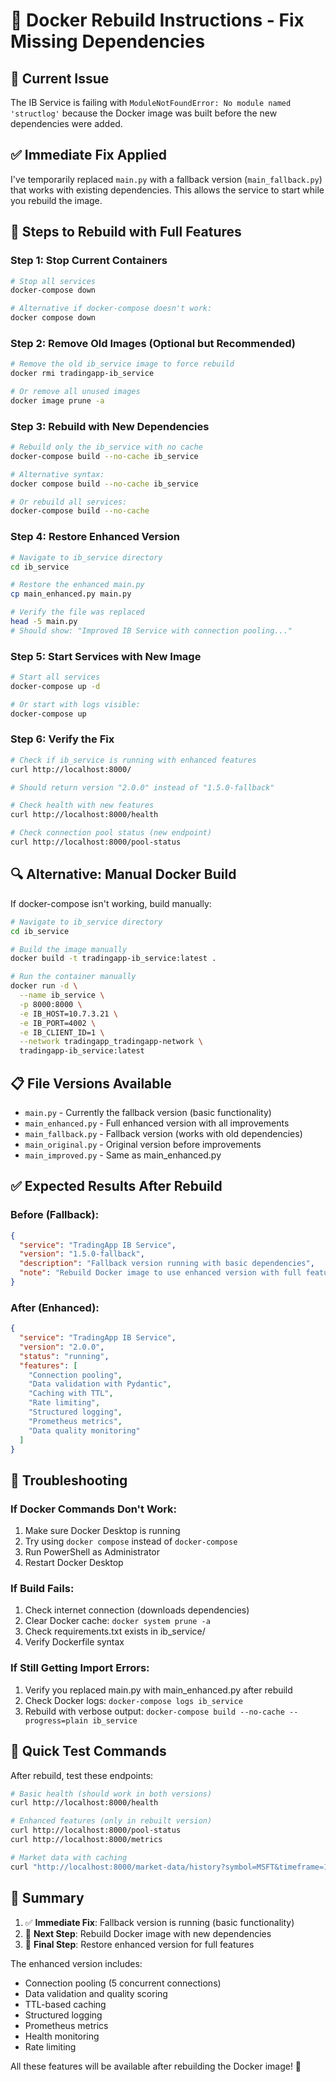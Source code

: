 # 🐳 Docker Rebuild Instructions - Fix Missing Dependencies

## 🚨 **Current Issue**
The IB Service is failing with `ModuleNotFoundError: No module named 'structlog'` because the Docker image was built before the new dependencies were added.

## ✅ **Immediate Fix Applied**
I've temporarily replaced `main.py` with a fallback version (`main_fallback.py`) that works with existing dependencies. This allows the service to start while you rebuild the image.

## 🔧 **Steps to Rebuild with Full Features**

### **Step 1: Stop Current Containers**
```bash
# Stop all services
docker-compose down

# Alternative if docker-compose doesn't work:
docker compose down
```

### **Step 2: Remove Old Images (Optional but Recommended)**
```bash
# Remove the old ib_service image to force rebuild
docker rmi tradingapp-ib_service

# Or remove all unused images
docker image prune -a
```

### **Step 3: Rebuild with New Dependencies**
```bash
# Rebuild only the ib_service with no cache
docker-compose build --no-cache ib_service

# Alternative syntax:
docker compose build --no-cache ib_service

# Or rebuild all services:
docker-compose build --no-cache
```

### **Step 4: Restore Enhanced Version**
```bash
# Navigate to ib_service directory
cd ib_service

# Restore the enhanced main.py
cp main_enhanced.py main.py

# Verify the file was replaced
head -5 main.py
# Should show: "Improved IB Service with connection pooling..."
```

### **Step 5: Start Services with New Image**
```bash
# Start all services
docker-compose up -d

# Or start with logs visible:
docker-compose up
```

### **Step 6: Verify the Fix**
```bash
# Check if ib_service is running with enhanced features
curl http://localhost:8000/

# Should return version "2.0.0" instead of "1.5.0-fallback"

# Check health with new features
curl http://localhost:8000/health

# Check connection pool status (new endpoint)
curl http://localhost:8000/pool-status
```

## 🔍 **Alternative: Manual Docker Build**

If docker-compose isn't working, build manually:

```bash
# Navigate to ib_service directory
cd ib_service

# Build the image manually
docker build -t tradingapp-ib_service:latest .

# Run the container manually
docker run -d \
  --name ib_service \
  -p 8000:8000 \
  -e IB_HOST=10.7.3.21 \
  -e IB_PORT=4002 \
  -e IB_CLIENT_ID=1 \
  --network tradingapp_tradingapp-network \
  tradingapp-ib_service:latest
```

## 📋 **File Versions Available**

- `main.py` - Currently the fallback version (basic functionality)
- `main_enhanced.py` - Full enhanced version with all improvements
- `main_fallback.py` - Fallback version (works with old dependencies)
- `main_original.py` - Original version before improvements
- `main_improved.py` - Same as main_enhanced.py

## ✅ **Expected Results After Rebuild**

### **Before (Fallback):**
```json
{
  "service": "TradingApp IB Service",
  "version": "1.5.0-fallback",
  "description": "Fallback version running with basic dependencies",
  "note": "Rebuild Docker image to use enhanced version with full features"
}
```

### **After (Enhanced):**
```json
{
  "service": "TradingApp IB Service", 
  "version": "2.0.0",
  "status": "running",
  "features": [
    "Connection pooling",
    "Data validation with Pydantic", 
    "Caching with TTL",
    "Rate limiting",
    "Structured logging",
    "Prometheus metrics",
    "Data quality monitoring"
  ]
}
```

## 🚨 **Troubleshooting**

### **If Docker Commands Don't Work:**
1. Make sure Docker Desktop is running
2. Try using `docker compose` instead of `docker-compose`
3. Run PowerShell as Administrator
4. Restart Docker Desktop

### **If Build Fails:**
1. Check internet connection (downloads dependencies)
2. Clear Docker cache: `docker system prune -a`
3. Check requirements.txt exists in ib_service/
4. Verify Dockerfile syntax

### **If Still Getting Import Errors:**
1. Verify you replaced main.py with main_enhanced.py after rebuild
2. Check Docker logs: `docker-compose logs ib_service`
3. Rebuild with verbose output: `docker-compose build --no-cache --progress=plain ib_service`

## 🎯 **Quick Test Commands**

After rebuild, test these endpoints:

```bash
# Basic health (should work in both versions)
curl http://localhost:8000/health

# Enhanced features (only in rebuilt version)
curl http://localhost:8000/pool-status
curl http://localhost:8000/metrics

# Market data with caching
curl "http://localhost:8000/market-data/history?symbol=MSFT&timeframe=1hour&period=1M"
```

## 📝 **Summary**

1. ✅ **Immediate Fix**: Fallback version is running (basic functionality)
2. 🔄 **Next Step**: Rebuild Docker image with new dependencies  
3. 🚀 **Final Step**: Restore enhanced version for full features

The enhanced version includes:
- Connection pooling (5 concurrent connections)
- Data validation and quality scoring
- TTL-based caching
- Structured logging
- Prometheus metrics
- Health monitoring
- Rate limiting

All these features will be available after rebuilding the Docker image! 🎉 